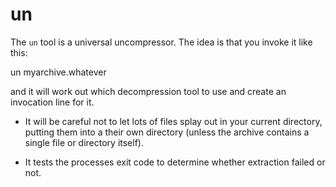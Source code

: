 un
==

The `un` tool is a universal uncompressor. The idea is that you invoke it like this:

   un myarchive.whatever

and it will work out which decompression tool to use and create an invocation line for it.

* It will be careful not to let lots of files splay out in your current directory, putting them into a their own directory (unless the archive contains a single file or directory itself).

* It tests the processes exit code to determine whether extraction failed or not.
